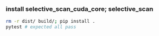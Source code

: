 ### install selective_scan_cuda_core; selective_scan
```bash
rm -r dist/ build/; pip install .
pytest # expected all pass
```

